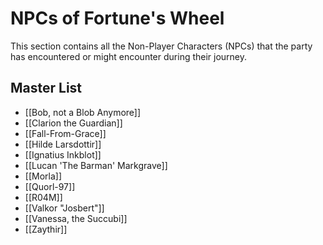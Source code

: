 # NPCs of Fortune's Wheel

This section contains all the Non-Player Characters (NPCs) that the party has encountered or might encounter during their journey.

## Master List

- [[Bob, not a Blob Anymore]]
- [[Clarion the Guardian]]
- [[Fall-From-Grace]]
- [[Hilde Larsdottir]]
- [[Ignatius Inkblot]]
- [[Lucan 'The Barman' Markgrave]]
- [[Morla]]
- [[Quorl-97]]
- [[R04M]]
- [[Valkor "Josbert"]]
- [[Vanessa, the Succubi]]
- [[Zaythir]]
